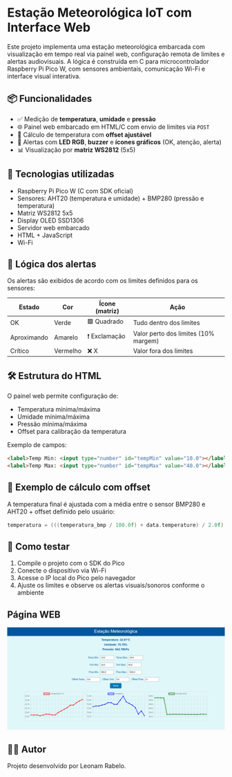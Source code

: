 
# Estação Meteorológica IoT com Interface Web

Este projeto implementa uma estação meteorológica embarcada com visualização em tempo real via painel web, configuração remota de limites e alertas audiovisuais. A lógica é construída em C para microcontrolador Raspberry Pi Pico W, com sensores ambientais, comunicação Wi-Fi e interface visual interativa.

## 📦 Funcionalidades

- ✅ Medição de **temperatura**, **umidade** e **pressão**
- 🌐 Painel web embarcado em HTML/C com envio de limites via `POST`
- 🧠 Cálculo de temperatura com **offset ajustável**
- 🔔 Alertas com **LED RGB**, **buzzer** e **ícones gráficos** (OK, atenção, alerta)
- 📊 Visualização por **matriz WS2812** (5x5)

## 🚀 Tecnologias utilizadas

- Raspberry Pi Pico W (C com SDK oficial)
- Sensores: AHT20 (temperatura e umidade) + BMP280 (pressão e temperatura)
- Matriz WS2812 5x5
- Display OLED SSD1306
- Servidor web embarcado
- HTML + JavaScript
- Wi-Fi

## 📐 Lógica dos alertas

Os alertas são exibidos de acordo com os limites definidos para os sensores:

| Estado        | Cor     | Ícone (matriz) | Ação                                    |
|---------------|---------|----------------|------------------------------------------|
| OK            | Verde   | 🟩 Quadrado     | Tudo dentro dos limites                  |
| Aproximando   | Amarelo | ❗ Exclamação   | Valor perto dos limites (10% margem)     |
| Crítico       | Vermelho| ❌ X            | Valor fora dos limites                   |

## 🛠️ Estrutura do HTML

O painel web permite configuração de:

- Temperatura mínima/máxima
- Umidade mínima/máxima
- Pressão mínima/máxima
- Offset para calibração da temperatura

Exemplo de campos:
```html
<label>Temp Min: <input type="number" id="tempMin" value="10.0"></label>
<label>Temp Max: <input type="number" id="tempMax" value="40.0"></label>
```

## 🔧 Exemplo de cálculo com offset

A temperatura final é ajustada com a média entre o sensor BMP280 e AHT20 + offset definido pelo usuário:
```c
temperatura = (((temperatura_bmp / 100.0f) + data.temperature) / 2.0f) + offSet_temp;
```

## 🧪 Como testar

1. Compile o projeto com o SDK do Pico
2. Conecte o dispositivo via Wi-Fi
3. Acesse o IP local do Pico pelo navegador
4. Ajuste os limites e observe os alertas visuais/sonoros conforme o ambiente

## Página WEB
![WEB](image.png)

## 👨‍💻 Autor

Projeto desenvolvido por Leonam Rabelo.